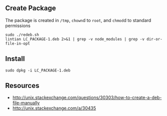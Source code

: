 ## Create Package

The package is created in `/tmp`,  `chown`d to `root`, and `chmod`d to standard permissions

    sudo ./redeb.sh
    lintian LC_PACKAGE-1.deb 2>&1 | grep -v node_modules | grep -v dir-or-file-in-opt

## Install

    sudo dpkg -i LC_PACKAGE-1.deb

## Resources

  * http://unix.stackexchange.com/questions/30303/how-to-create-a-deb-file-manually
  * http://unix.stackexchange.com/a/30435
